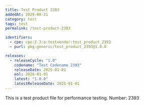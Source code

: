 ```yaml
---
title: Test Product 2393
addedAt: 2025-08-21
category: test
tags: test
permalink: /test-product-2393

identifiers:
  - cpe: cpe:2.3:a:testvendor:test_product_2393
  - purl: pkg:generic/test_product_2393@1.0.0

releases:
  - releaseCycle: "1.0"
    codename: "Test Codename 2393"
    releaseDate: 2025-01-01
    eol: 2026-01-01
    latest: "1.0.0"
    latestReleaseDate: 2025-01-01
---
```


This is a test product file for performance testing. Number: 2393

